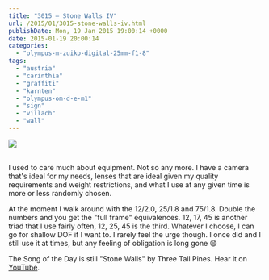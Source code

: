 ```yaml
---
title: "3015 – Stone Walls IV"
url: /2015/01/3015-stone-walls-iv.html
publishDate: Mon, 19 Jan 2015 19:00:14 +0000
date: 2015-01-19 20:00:14
categories: 
  - "olympus-m-zuiko-digital-25mm-f1-8"
tags: 
  - "austria"
  - "carinthia"
  - "graffiti"
  - "karnten"
  - "olympus-om-d-e-m1"
  - "sign"
  - "villach"
  - "wall"
---
```

<div class="container">
<div class="center"><a target="_blank" href="https://d25zfm9zpd7gm5.cloudfront.net/1200x1200/2015/20150110_155844_lr.jpg"><img src="https://d25zfm9zpd7gm5.cloudfront.net/0600x0600/2015/20150110_155844_lr.jpg" /></a></div>
</div>
<br />

I used to care much about equipment. Not so any more. I have a camera that's ideal for my needs, lenses that are ideal given my quality requirements and weight restrictions, and what I use at any given time is more or less randomly chosen.

At the moment I walk around with the 12/2.0, 25/1.8 and 75/1.8. Double the numbers and you get the "full frame" equivalences. 12, 17, 45 is another triad that I use fairly often, 12, 25, 45 is the third. Whatever I choose, I can go for shallow DOF if I want to. I rarely feel the urge though. I once did and I still use it at times, but any feeling of obligation is long gone 😄

The Song of the Day is still "Stone Walls" by Three Tall Pines. Hear it on <a href="https://www.youtube.com/watch?v=AqmaDLKvmQ8" target="_blank">YouTube</a>.
